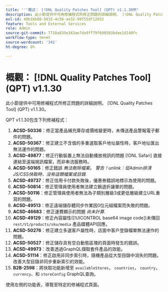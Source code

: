 ```yaml
---
title: '''概述： [!DNL Quality Patches Tool] (QPT) v1.1.30呎'
description: 此小節提供中可用修補程式所修正問題的詳細說明。 [!DNL Quality Patches Tool] (QPT) v1.1.30。
exl-id: 40b1bb88-5032-4c56-ae32-99f55df12652
feature: Tools and External Services
role: Admin
source-git-commit: 7718a835e343ae7da9ff79f690503b4ee1d140fc
workflow-type: tm+mt
source-wordcount: '341'
ht-degree: 0%

---
```


# 概觀： [!DNL Quality Patches Tool] (QPT) v1.1.30

此小節提供中可用修補程式所修正問題的詳細說明。 [!DNL Quality Patches Tool] (QPT) v1.1.30。

QPT v1.1.30包含下列修補程式：

1. **ACSD-50336**：修正當產品補充庫存或價格變更時，未傳送產品警報電子郵件的問題。
1. **ACSD-50367**：修正建立不含值的多重選取客戶地址屬性時，客戶地址匯出無法運作的問題。
1. **ACSD-49877**：修正行動裝置上無法自動播放視訊的問題 [!DNL Safari] 直接連結至遠端視訊檔案，而非串流服務時。
1. **ACSD-50165**：修正錯誤 *無法刪除檔案。 警告！unlink：從Admin排清JS/CSS快取時，沒有這類檔案或目錄*.
1. **ACSD-49737**：修正信用卡付款失敗後，優惠券錯誤地標示為使用的問題。
1. **ACSD-50814**：修正管理員使用者無法建立銷退折讓單的問題。
1. **ACSD-50116**：修正管理員使用者無法為子類別層級3或更低層級建立URL重寫的問題。
1. **ACSD-49513**：修正遠端儲存體同步作業因0位元組檔案而失敗的問題。
1. **ACSD-46683**：修正運費顯示的問題 *尚未計算*.
1. **ACSD-49129**：修正內容屬性([!UICONTROL base64 image code])未傳回 `rest/V1/products/sku/media` 產品媒體API回應。
1. **ACSD-50276**：修正建立多選客戶屬性時，店面中客戶登錄檔單無法運作的問題。
1. **ACSD-50527**：修正儲存具有空白動態區塊的頁面時發生的錯誤。
1. **ACSD-49973**：改善透過GraphQL擷取套件產品的效能。
1. **ACSD-51114**：修正啟用非同步索引時，隨機產品從大型目錄中消失的問題。 改善大型目錄非同步重新索引的效能。
1. **B2B-2598**：將快取功能新增至 `availableStores`， `countries`， `country`， `currency`、和 `storeConfig` GraphQL查詢。

使用左側的功能表，導覽至特定的修補程式頁面。
